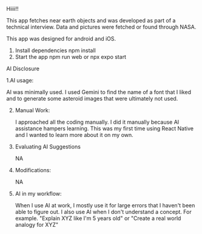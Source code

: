 Hiiii!!

This app fetches near earth objects and was developed as part of a technical interview. Data and pictures were fetched or found through NASA. 

This app was designed for android and iOS.

1. Install dependencies
  npm install
2. Start the app
   npm run web or npx expo start


AI Disclosure

1.AI usage:

   AI was minimally used. I used Gemini to find the name of a font that I liked and to generate some asteroid images that were ultimately not used. 
   
2. Manual Work:

   I approached all the coding manually. I did it manually because AI assistance hampers learning. This was my first time using React Native and I wanted to learn more about it on my own.
   
4. Evaluating AI Suggestions
   
   NA
   
6. Modifications: 

   NA
   
8. AI in my workflow:

   When I use AI at work, I mostly use it for large errors that I haven't been able to figure out. I also use AI when I don't understand a concept. For example. "Explain XYZ like I'm 5 years old" or "Create a real world analogy for XYZ"


  
    
   

